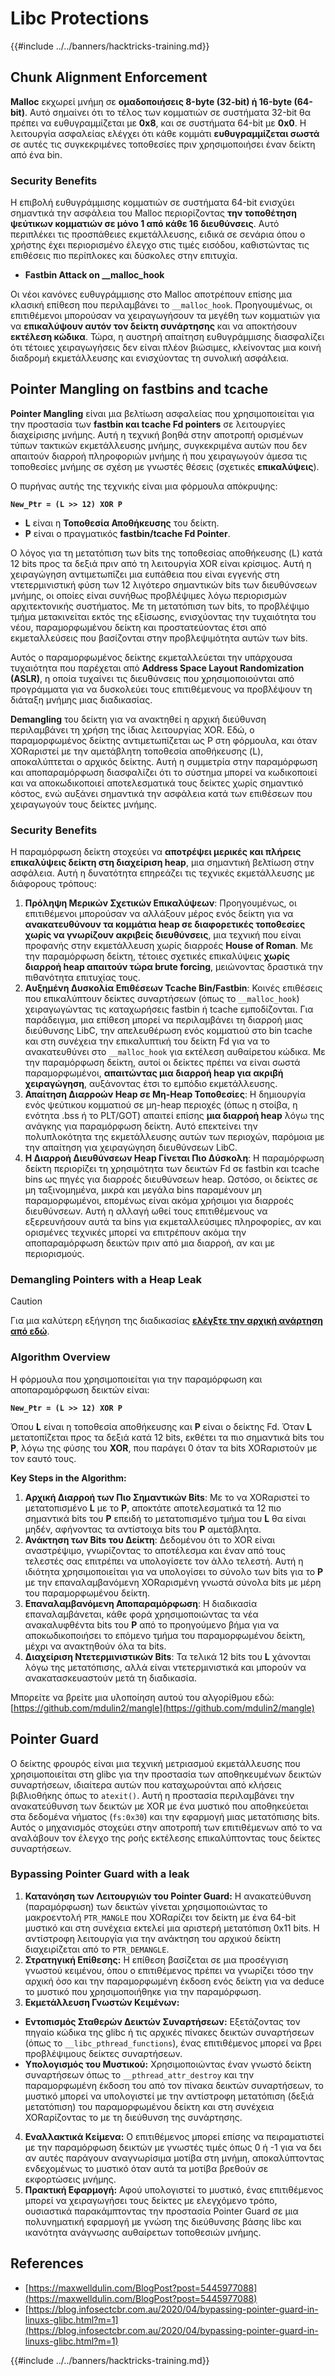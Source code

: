 # Libc Protections

{{#include ../../banners/hacktricks-training.md}}

## Chunk Alignment Enforcement

**Malloc** εκχωρεί μνήμη σε **ομαδοποιήσεις 8-byte (32-bit) ή 16-byte (64-bit)**. Αυτό σημαίνει ότι το τέλος των κομματιών σε συστήματα 32-bit θα πρέπει να ευθυγραμμίζεται με **0x8**, και σε συστήματα 64-bit με **0x0**. Η λειτουργία ασφαλείας ελέγχει ότι κάθε κομμάτι **ευθυγραμμίζεται σωστά** σε αυτές τις συγκεκριμένες τοποθεσίες πριν χρησιμοποιήσει έναν δείκτη από ένα bin.

### Security Benefits

Η επιβολή ευθυγράμμισης κομματιών σε συστήματα 64-bit ενισχύει σημαντικά την ασφάλεια του Malloc περιορίζοντας **την τοποθέτηση ψεύτικων κομματιών σε μόνο 1 από κάθε 16 διευθύνσεις**. Αυτό περιπλέκει τις προσπάθειες εκμετάλλευσης, ειδικά σε σενάρια όπου ο χρήστης έχει περιορισμένο έλεγχο στις τιμές εισόδου, καθιστώντας τις επιθέσεις πιο περίπλοκες και δύσκολες στην επιτυχία.

- **Fastbin Attack on \_\_malloc_hook**

Οι νέοι κανόνες ευθυγράμμισης στο Malloc αποτρέπουν επίσης μια κλασική επίθεση που περιλαμβάνει το `__malloc_hook`. Προηγουμένως, οι επιτιθέμενοι μπορούσαν να χειραγωγήσουν τα μεγέθη των κομματιών για να **επικαλύψουν αυτόν τον δείκτη συνάρτησης** και να αποκτήσουν **εκτέλεση κώδικα**. Τώρα, η αυστηρή απαίτηση ευθυγράμμισης διασφαλίζει ότι τέτοιες χειραγωγήσεις δεν είναι πλέον βιώσιμες, κλείνοντας μια κοινή διαδρομή εκμετάλλευσης και ενισχύοντας τη συνολική ασφάλεια.

## Pointer Mangling on fastbins and tcache

**Pointer Mangling** είναι μια βελτίωση ασφαλείας που χρησιμοποιείται για την προστασία των **fastbin και tcache Fd pointers** σε λειτουργίες διαχείρισης μνήμης. Αυτή η τεχνική βοηθά στην αποτροπή ορισμένων τύπων τακτικών εκμετάλλευσης μνήμης, συγκεκριμένα αυτών που δεν απαιτούν διαρροή πληροφοριών μνήμης ή που χειραγωγούν άμεσα τις τοποθεσίες μνήμης σε σχέση με γνωστές θέσεις (σχετικές **επικαλύψεις**).

Ο πυρήνας αυτής της τεχνικής είναι μια φόρμουλα απόκρυψης:

**`New_Ptr = (L >> 12) XOR P`**

- **L** είναι η **Τοποθεσία Αποθήκευσης** του δείκτη.
- **P** είναι ο πραγματικός **fastbin/tcache Fd Pointer**.

Ο λόγος για τη μετατόπιση των bits της τοποθεσίας αποθήκευσης (L) κατά 12 bits προς τα δεξιά πριν από τη λειτουργία XOR είναι κρίσιμος. Αυτή η χειραγώγηση αντιμετωπίζει μια ευπάθεια που είναι εγγενής στη ντετερμινιστική φύση των 12 λιγότερο σημαντικών bits των διευθύνσεων μνήμης, οι οποίες είναι συνήθως προβλέψιμες λόγω περιορισμών αρχιτεκτονικής συστήματος. Με τη μετατόπιση των bits, το προβλέψιμο τμήμα μετακινείται εκτός της εξίσωσης, ενισχύοντας την τυχαιότητα του νέου, παραμορφωμένου δείκτη και προστατεύοντας έτσι από εκμεταλλεύσεις που βασίζονται στην προβλεψιμότητα αυτών των bits.

Αυτός ο παραμορφωμένος δείκτης εκμεταλλεύεται την υπάρχουσα τυχαιότητα που παρέχεται από **Address Space Layout Randomization (ASLR)**, η οποία τυχαίνει τις διευθύνσεις που χρησιμοποιούνται από προγράμματα για να δυσκολεύει τους επιτιθέμενους να προβλέψουν τη διάταξη μνήμης μιας διαδικασίας.

**Demangling** του δείκτη για να ανακτηθεί η αρχική διεύθυνση περιλαμβάνει τη χρήση της ίδιας λειτουργίας XOR. Εδώ, ο παραμορφωμένος δείκτης αντιμετωπίζεται ως P στη φόρμουλα, και όταν XORαριστεί με την αμετάβλητη τοποθεσία αποθήκευσης (L), αποκαλύπτεται ο αρχικός δείκτης. Αυτή η συμμετρία στην παραμόρφωση και αποπαραμόρφωση διασφαλίζει ότι το σύστημα μπορεί να κωδικοποιεί και να αποκωδικοποιεί αποτελεσματικά τους δείκτες χωρίς σημαντικό κόστος, ενώ αυξάνει σημαντικά την ασφάλεια κατά των επιθέσεων που χειραγωγούν τους δείκτες μνήμης.

### Security Benefits

Η παραμόρφωση δείκτη στοχεύει να **αποτρέψει μερικές και πλήρεις επικαλύψεις δείκτη στη διαχείριση heap**, μια σημαντική βελτίωση στην ασφάλεια. Αυτή η δυνατότητα επηρεάζει τις τεχνικές εκμετάλλευσης με διάφορους τρόπους:

1. **Πρόληψη Μερικών Σχετικών Επικαλύψεων**: Προηγουμένως, οι επιτιθέμενοι μπορούσαν να αλλάξουν μέρος ενός δείκτη για να **ανακατευθύνουν τα κομμάτια heap σε διαφορετικές τοποθεσίες χωρίς να γνωρίζουν ακριβείς διευθύνσεις**, μια τεχνική που είναι προφανής στην εκμετάλλευση χωρίς διαρροές **House of Roman**. Με την παραμόρφωση δείκτη, τέτοιες σχετικές επικαλύψεις **χωρίς διαρροή heap απαιτούν τώρα brute forcing**, μειώνοντας δραστικά την πιθανότητα επιτυχίας τους.
2. **Αυξημένη Δυσκολία Επιθέσεων Tcache Bin/Fastbin**: Κοινές επιθέσεις που επικαλύπτουν δείκτες συναρτήσεων (όπως το `__malloc_hook`) χειραγωγώντας τις καταχωρήσεις fastbin ή tcache εμποδίζονται. Για παράδειγμα, μια επίθεση μπορεί να περιλαμβάνει τη διαρροή μιας διεύθυνσης LibC, την απελευθέρωση ενός κομματιού στο bin tcache και στη συνέχεια την επικαλυπτική του δείκτη Fd για να το ανακατευθύνει στο `__malloc_hook` για εκτέλεση αυθαίρετου κώδικα. Με την παραμόρφωση δείκτη, αυτοί οι δείκτες πρέπει να είναι σωστά παραμορφωμένοι, **απαιτώντας μια διαρροή heap για ακριβή χειραγώγηση**, αυξάνοντας έτσι το εμπόδιο εκμετάλλευσης.
3. **Απαίτηση Διαρροών Heap σε Μη-Heap Τοποθεσίες**: Η δημιουργία ενός ψεύτικου κομματιού σε μη-heap περιοχές (όπως η στοίβα, η ενότητα .bss ή το PLT/GOT) απαιτεί επίσης **μια διαρροή heap** λόγω της ανάγκης για παραμόρφωση δείκτη. Αυτό επεκτείνει την πολυπλοκότητα της εκμετάλλευσης αυτών των περιοχών, παρόμοια με την απαίτηση για χειραγώγηση διευθύνσεων LibC.
4. **Η Διαρροή Διευθύνσεων Heap Γίνεται Πιο Δύσκολη**: Η παραμόρφωση δείκτη περιορίζει τη χρησιμότητα των δεικτών Fd σε fastbin και tcache bins ως πηγές για διαρροές διευθύνσεων heap. Ωστόσο, οι δείκτες σε μη ταξινομημένα, μικρά και μεγάλα bins παραμένουν μη παραμορφωμένοι, επομένως είναι ακόμα χρήσιμοι για διαρροές διευθύνσεων. Αυτή η αλλαγή ωθεί τους επιτιθέμενους να εξερευνήσουν αυτά τα bins για εκμεταλλεύσιμες πληροφορίες, αν και ορισμένες τεχνικές μπορεί να επιτρέπουν ακόμα την αποπαραμόρφωση δεικτών πριν από μια διαρροή, αν και με περιορισμούς.

### **Demangling Pointers with a Heap Leak**

> [!CAUTION]
> Για μια καλύτερη εξήγηση της διαδικασίας [**ελέγξτε την αρχική ανάρτηση από εδώ**](https://maxwelldulin.com/BlogPost?post=5445977088).

### Algorithm Overview

Η φόρμουλα που χρησιμοποιείται για την παραμόρφωση και αποπαραμόρφωση δεικτών είναι:

**`New_Ptr = (L >> 12) XOR P`**

Όπου **L** είναι η τοποθεσία αποθήκευσης και **P** είναι ο δείκτης Fd. Όταν **L** μετατοπίζεται προς τα δεξιά κατά 12 bits, εκθέτει τα πιο σημαντικά bits του **P**, λόγω της φύσης του **XOR**, που παράγει 0 όταν τα bits XORαριστούν με τον εαυτό τους.

**Key Steps in the Algorithm:**

1. **Αρχική Διαρροή των Πιο Σημαντικών Bits**: Με το να XORαριστεί το μετατοπισμένο **L** με το **P**, αποκτάτε αποτελεσματικά τα 12 πιο σημαντικά bits του **P** επειδή το μετατοπισμένο τμήμα του **L** θα είναι μηδέν, αφήνοντας τα αντίστοιχα bits του **P** αμετάβλητα.
2. **Ανάκτηση των Bits του Δείκτη**: Δεδομένου ότι το XOR είναι αναστρέψιμο, γνωρίζοντας το αποτέλεσμα και έναν από τους τελεστές σας επιτρέπει να υπολογίσετε τον άλλο τελεστή. Αυτή η ιδιότητα χρησιμοποιείται για να υπολογίσει το σύνολο των bits για το **P** με την επαναλαμβανόμενη XORαρισμένη γνωστά σύνολα bits με μέρη του παραμορφωμένου δείκτη.
3. **Επαναλαμβανόμενη Αποπαραμόρφωση**: Η διαδικασία επαναλαμβάνεται, κάθε φορά χρησιμοποιώντας τα νέα ανακαλυφθέντα bits του **P** από το προηγούμενο βήμα για να αποκωδικοποιήσει το επόμενο τμήμα του παραμορφωμένου δείκτη, μέχρι να ανακτηθούν όλα τα bits.
4. **Διαχείριση Ντετερμινιστικών Bits**: Τα τελικά 12 bits του **L** χάνονται λόγω της μετατόπισης, αλλά είναι ντετερμινιστικά και μπορούν να ανακατασκευαστούν μετά τη διαδικασία.

Μπορείτε να βρείτε μια υλοποίηση αυτού του αλγορίθμου εδώ: [https://github.com/mdulin2/mangle](https://github.com/mdulin2/mangle)

## Pointer Guard

Ο δείκτης φρουρός είναι μια τεχνική μετριασμού εκμετάλλευσης που χρησιμοποιείται στη glibc για την προστασία των αποθηκευμένων δεικτών συναρτήσεων, ιδιαίτερα αυτών που καταχωρούνται από κλήσεις βιβλιοθήκης όπως το `atexit()`. Αυτή η προστασία περιλαμβάνει την ανακατεύθυνση των δεικτών με XOR με ένα μυστικό που αποθηκεύεται στα δεδομένα νήματος (`fs:0x30`) και την εφαρμογή μιας μετατόπισης bits. Αυτός ο μηχανισμός στοχεύει στην αποτροπή των επιτιθέμενων από το να αναλάβουν τον έλεγχο της ροής εκτέλεσης επικαλύπτοντας τους δείκτες συναρτήσεων.

### **Bypassing Pointer Guard with a leak**

1. **Κατανόηση των Λειτουργιών του Pointer Guard:** Η ανακατεύθυνση (παραμόρφωση) των δεικτών γίνεται χρησιμοποιώντας το μακροεντολή `PTR_MANGLE` που XORαρίζει τον δείκτη με ένα 64-bit μυστικό και στη συνέχεια εκτελεί μια αριστερή μετατόπιση 0x11 bits. Η αντίστροφη λειτουργία για την ανάκτηση του αρχικού δείκτη διαχειρίζεται από το `PTR_DEMANGLE`.
2. **Στρατηγική Επίθεσης:** Η επίθεση βασίζεται σε μια προσέγγιση γνωστού κειμένου, όπου ο επιτιθέμενος πρέπει να γνωρίζει τόσο την αρχική όσο και την παραμορφωμένη έκδοση ενός δείκτη για να deduce το μυστικό που χρησιμοποιήθηκε για την παραμόρφωση.
3. **Εκμετάλλευση Γνωστών Κειμένων:**
- **Εντοπισμός Σταθερών Δεικτών Συναρτήσεων:** Εξετάζοντας τον πηγαίο κώδικα της glibc ή τις αρχικές πίνακες δεικτών συναρτήσεων (όπως το `__libc_pthread_functions`), ένας επιτιθέμενος μπορεί να βρει προβλέψιμους δείκτες συναρτήσεων.
- **Υπολογισμός του Μυστικού:** Χρησιμοποιώντας έναν γνωστό δείκτη συναρτήσεων όπως το `__pthread_attr_destroy` και την παραμορφωμένη έκδοση του από τον πίνακα δεικτών συναρτήσεων, το μυστικό μπορεί να υπολογιστεί με την αντίστροφη μετατόπιση (δεξιά μετατόπιση) του παραμορφωμένου δείκτη και στη συνέχεια XORαρίζοντας το με τη διεύθυνση της συνάρτησης.
4. **Εναλλακτικά Κείμενα:** Ο επιτιθέμενος μπορεί επίσης να πειραματιστεί με την παραμόρφωση δεικτών με γνωστές τιμές όπως 0 ή -1 για να δει αν αυτές παράγουν αναγνωρίσιμα μοτίβα στη μνήμη, αποκαλύπτοντας ενδεχομένως το μυστικό όταν αυτά τα μοτίβα βρεθούν σε εκφορτώσεις μνήμης.
5. **Πρακτική Εφαρμογή:** Αφού υπολογιστεί το μυστικό, ένας επιτιθέμενος μπορεί να χειραγωγήσει τους δείκτες με ελεγχόμενο τρόπο, ουσιαστικά παρακάμπτοντας την προστασία Pointer Guard σε μια πολυνηματική εφαρμογή με γνώση της διεύθυνσης βάσης libc και ικανότητα ανάγνωσης αυθαίρετων τοποθεσιών μνήμης.

## References

- [https://maxwelldulin.com/BlogPost?post=5445977088](https://maxwelldulin.com/BlogPost?post=5445977088)
- [https://blog.infosectcbr.com.au/2020/04/bypassing-pointer-guard-in-linuxs-glibc.html?m=1](https://blog.infosectcbr.com.au/2020/04/bypassing-pointer-guard-in-linuxs-glibc.html?m=1)

{{#include ../../banners/hacktricks-training.md}}
